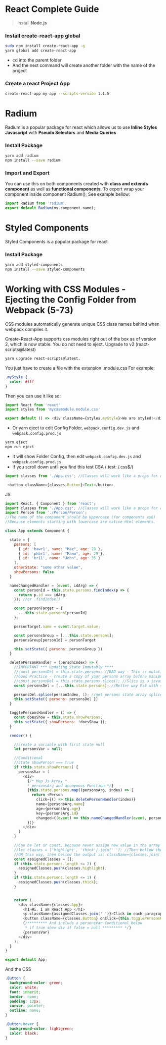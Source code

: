 # React Complete Guide

> Install **Node.js**

### Install create-react-app global
```sh
sudo npm install create-react-app -g
yarn global add create-react-app
```

- cd into the parent folder 
- And the next command will create another folder with the name of the project

### Create a react Project App
```sh
create-react-app my-app --scripts-version 1.1.5
```


# Radium

Radium is a popular package for react which allows us to use **Inline Styles Javascript** with **Pseudo Selectors** and **Media Queries**

### Install Package
```sh
yarn add radium
npm install --save radium
```

### Import and Export

You can use this on both components created with **class and extends component** as well as **functional components**. To export wrap your component inside component Radium(); See example bellow:
```js
import Radium from 'radium';
export default Radium(my-component-name);
```

# Styled Components

Styled Components is a popular package for react 

### Install Package
```sh
yarn add styled-components
npm install --save styled-components
```

#  Working with CSS Modules - Ejecting the Config Folder from Webpack (5-73)
CSS modules automatically generate unique CSS class names behind when webpack compiles it.

 Create-React-App supports css modules right out of the box as of version 2, which is now stable. You do not need to eject. Upgrade to v2 (react-scripts@latest)
```sh
yarn upgrade react-scripts@latest.
```
You just have to create a file with the extension .module.css 
For example:
```css
.myStyle {
  color: #fff
}
```
Then you can use it like so:
```js
import React from 'react'
import styles from 'mycssmodule.module.css'

export default () => <div className={styles.myStyle}>We are styled!</div>
```

- Or yarn eject to edit Config Folder, `webpack.config.dev.js` and `webpack.config.prod.js`
```sh
yarn eject
npm run eject
```
- It will show Folder Config, then edit `webpack.config.dev.js` and `webpack.config.prod.js` 
- If you scroll down until you find this test CSA ( test: /\.css$/)

```js
import classes from './App.css'; //Classes will work like a props for css, you can choose any name

 <button className={classes.Button}>Text</button>
```
JS

```js
import React, { Component } from 'react';
import classes from './App.css'; //Classes will work like a props for css, you can choose any name
import Person from './Person/Person';
//The name of the component should be Uppercase (for components es6)
//Because elements starting with lowercase are native Html elements. 

class App extends Component {

  state = {
    persons: [
      { id: 'bawr1', name: "Max", age: 28 },
      { id: 'phbr1', name: "Manu", age: 29 },
      { id: 'br11', name: "John", age: 35 }
    ],
    otherState: "some other value",
    showPersons: false
  }

  nameChangedHandler = (event, idArg) => {
    const personId = this.state.persons.findIndex(p => {
      return p.id === idArg;
    }); //or .findIndex()

    const personTarget = {
      ...this.state.persons[personId]
    };

    personTarget.name = event.target.value;

    const personsGroup = [...this.state.persons];
    personsGroup[personId] = personTarget

    this.setState({ persons: personsGroup })
  }

  deletePersonHandler = (personIndex) => {
    //IMPORTANT *** Updating State Immutably **** 
    //const personsDel = this.state.persons; //BAD way - This is mutating the original data
    //Good Practice - create a copy of your persons array before manipulating it
    //const personsDel = this.state.persons.slice(); //Slice is a javascript way to create a new array, with the objects from the old array
    const personsDel = [...this.state.persons]; //Better way Es6 with spread [...] to create a new array, with the objects from the old array

    personsDel.splice(personIndex, 1); //get persons state array splice/delete, 1 element of the array, and tells which index by Arg
    this.setState({ persons: personsDel })
  }

  togglePersonsHandler = () => {
    const doesShow = this.state.showPersons;
    this.setState({ showPersons: !doesShow });
  }

  render() {

    //create a variable with first state null
    let personsVar = null;

    //Conditional
    //State showPerson === true
    if (this.state.showPersons) {
      personsVar = (
        <div>
          {/* Map Js Array *
          * personsArg and anonymous Function */}
          {this.state.persons.map((personsArg, index) => {
            return <Person
              click={() => this.deletePersonHandler(index)}
              name={personsArg.name}
              age={personsArg.age}
              key={personsArg.id}
              changed={(event) => this.nameChangedHandler(event, personsArg.id)} />
          })}
        </div>
      )
    }

    //Can be let or const, because never assign new value in the array
    //let classes = ['highlight', 'thick'].join(' '); //Then bellow the output is: className={classes}
    //OR this way, then bellow the output is: className={classes.join('')} as you can see
    const assignedClasses = [];
    if (this.state.persons.length <= 2) {
      assignedClasses.push(classes.highlight);
    }
    if (this.state.persons.length <= 1) {
      assignedClasses.push(classes.thick);
    }


    return (
      <div className={classes.App}>
        <h1>Hi, I am React App </h1>
        <p className={assignedClasses.join(' ')}>Click in each paragraph to delete/splice</p>
        <button className={classes.Button} onClick={this.togglePersonsHandler}>Toogle Persons</button>
        {/********* And include a personsVar Conditional below 
         * if true show div if false = null ********* */}
        {personsVar}
      </div>
    );
  }
}

export default App;
```

And the CSS

```css
.Button {
  background-color: green;
  color: white;
  font: inherit;
  border: none;
  padding: 12px;
  cursor: pointer;
  outline: none;
}

.Button:hover {
  background-color: lightgreen;
  color: black;
}
```